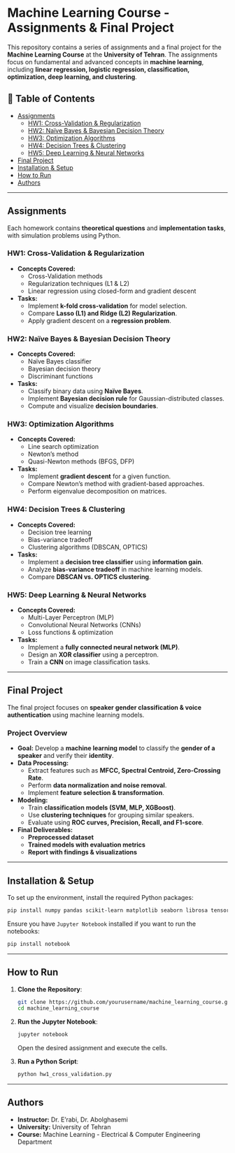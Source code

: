
# **Machine Learning Course - Assignments & Final Project**
This repository contains a series of assignments and a final project for the **Machine Learning Course** at the **University of Tehran**. The assignments focus on fundamental and advanced concepts in **machine learning**, including **linear regression, logistic regression, classification, optimization, deep learning, and clustering**.

## 📌 **Table of Contents**
- [Assignments](#assignments)
  - [HW1: Cross-Validation & Regularization](#hw1-cross-validation--regularization)
  - [HW2: Naïve Bayes & Bayesian Decision Theory](#hw2-naïve-bayes--bayesian-decision-theory)
  - [HW3: Optimization Algorithms](#hw3-optimization-algorithms)
  - [HW4: Decision Trees & Clustering](#hw4-decision-trees--clustering)
  - [HW5: Deep Learning & Neural Networks](#hw5-deep-learning--neural-networks)
- [Final Project](#final-project)
- [Installation & Setup](#installation--setup)
- [How to Run](#how-to-run)
- [Authors](#authors)

---

## **Assignments**
Each homework contains **theoretical questions** and **implementation tasks**, with simulation problems using Python.

### **HW1: Cross-Validation & Regularization**
- **Concepts Covered:**
  - Cross-Validation methods
  - Regularization techniques (L1 & L2)
  - Linear regression using closed-form and gradient descent
- **Tasks:**
  - Implement **k-fold cross-validation** for model selection.
  - Compare **Lasso (L1) and Ridge (L2) Regularization**.
  - Apply gradient descent on a **regression problem**.

### **HW2: Naïve Bayes & Bayesian Decision Theory**
- **Concepts Covered:**
  - Naïve Bayes classifier
  - Bayesian decision theory
  - Discriminant functions
- **Tasks:**
  - Classify binary data using **Naïve Bayes**.
  - Implement **Bayesian decision rule** for Gaussian-distributed classes.
  - Compute and visualize **decision boundaries**.

### **HW3: Optimization Algorithms**
- **Concepts Covered:**
  - Line search optimization
  - Newton’s method
  - Quasi-Newton methods (BFGS, DFP)
- **Tasks:**
  - Implement **gradient descent** for a given function.
  - Compare Newton’s method with gradient-based approaches.
  - Perform eigenvalue decomposition on matrices.

### **HW4: Decision Trees & Clustering**
- **Concepts Covered:**
  - Decision tree learning
  - Bias-variance tradeoff
  - Clustering algorithms (DBSCAN, OPTICS)
- **Tasks:**
  - Implement a **decision tree classifier** using **information gain**.
  - Analyze **bias-variance tradeoff** in machine learning models.
  - Compare **DBSCAN vs. OPTICS clustering**.

### **HW5: Deep Learning & Neural Networks**
- **Concepts Covered:**
  - Multi-Layer Perceptron (MLP)
  - Convolutional Neural Networks (CNNs)
  - Loss functions & optimization
- **Tasks:**
  - Implement a **fully connected neural network (MLP)**.
  - Design an **XOR classifier** using a perceptron.
  - Train a **CNN** on image classification tasks.

---

## **Final Project**
The final project focuses on **speaker gender classification & voice authentication** using machine learning models.

### **Project Overview**
- **Goal:** Develop a **machine learning model** to classify the **gender of a speaker** and verify their **identity**.
- **Data Processing:**
  - Extract features such as **MFCC, Spectral Centroid, Zero-Crossing Rate**.
  - Perform **data normalization and noise removal**.
  - Implement **feature selection & transformation**.
- **Modeling:**
  - Train **classification models (SVM, MLP, XGBoost)**.
  - Use **clustering techniques** for grouping similar speakers.
  - Evaluate using **ROC curves, Precision, Recall, and F1-score**.
- **Final Deliverables:**
  - **Preprocessed dataset**
  - **Trained models with evaluation metrics**
  - **Report with findings & visualizations**

---

## **Installation & Setup**
To set up the environment, install the required Python packages:

```bash
pip install numpy pandas scikit-learn matplotlib seaborn librosa tensorflow keras
```

Ensure you have `Jupyter Notebook` installed if you want to run the notebooks:

```bash
pip install notebook
```

---

## **How to Run**
1. **Clone the Repository**:
   ```bash
   git clone https://github.com/yourusername/machine_learning_course.git
   cd machine_learning_course
   ```

2. **Run the Jupyter Notebook**:
   ```bash
   jupyter notebook
   ```
   Open the desired assignment and execute the cells.

3. **Run a Python Script**:
   ```bash
   python hw1_cross_validation.py
   ```

---

## **Authors**
- **Instructor:** Dr. E’rabi, Dr. Abolghasemi
- **University:** University of Tehran
- **Course:** Machine Learning - Electrical & Computer Engineering Department
